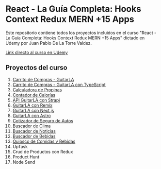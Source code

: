 # **React - La Guía Completa: Hooks Context Redux MERN +15 Apps**

Este repositorio contiene todos los proyectos incluidos en el curso "React - La Guía Completa: Hooks Context Redux MERN +15 Apps" dictado en Udemy por Juan Pablo De La Torre Valdez.

<a href="https://www.udemy.com/course/react-de-principiante-a-experto-creando-mas-de-10-aplicaciones/">Link directo al curso en Udemy</a>

## **Proyectos del curso**
<ol>
    <li><a href="https://ddg-guitarla.netlify.app/">Carrito de Compras - GuitarLA</a></li>
    <li><a href="https://ddg-guitarla.netlify.app/">Carrito de Compras - GuitarLA con TypeScript</a></li>
    <li><a href="https://ddg-propinas.netlify.app/">Calculadora de Propinas</a></li>
    <li><a href="https://ddg-calorias.netlify.app/">Contador de Calorías</a></li>
    <li><a href="https://guitarla-strapi-vfup.onrender.com/">API GuitarLA con Strapi</a></li>
    <li><a href="https://guitarla-remix-three.vercel.app/">GuitarLA con Remix</a></li>
    <li><a href="https://guitarla-next-diegofdg.vercel.app/">GuitarLA con Next.js</a></li>
    <li><a href="https://guitarla-astro-five.vercel.app/">GuitarLA con Astro</a></li>
    <li><a href="https://ddg-cotizador-seguro-react.netlify.app/">Cotizador de Seguro de Autos</a></li>
    <li><a href="https://ddg-clima-react.netlify.app/">Buscador de Clima</a></li>
    <li><a href="https://ddg-noticias.netlify.app/">Buscador de Noticias</a></li>
    <li><a href="https://ddg-buscador-bebidas.netlify.app/">Buscador de Bebidas</a></li>
    <li><a href="https://ddg-quioscoapp.up.railway.app/">Quiosco de Comidas y Bebidas</a></li>
    <li><a>UpTask</a></li>
    <li><a>Crud de Productos con Redux</a></li>
    <li><a>Product Hunt</a></li>
    <li><a>Node Send</a></li>
</ol>